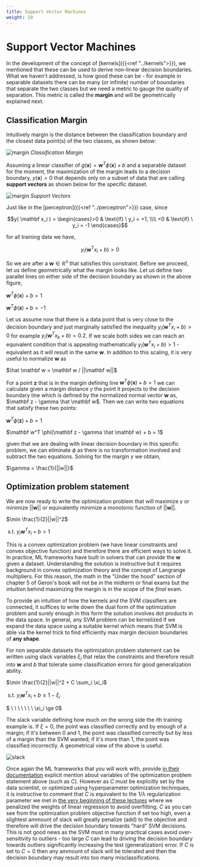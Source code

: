 ```yaml
---
title: Support Vector Machines
weight: 10
---
```


# Support Vector Machines

In the development of the concept of [kernels]({{<ref "../kernels">}}), we mentioned that these can be used to derive non-linear decision boundaries. What we haven't addressed, is how good these can be - for example in separable datasets there can be many (or infinite) number of boundaries that separate the two classes but we need a metric to gauge the quality of separation. This metric is called the **margin** and will be geometrically explained next. 

## Classification Margin
Intuitively margin is the distance between the classification boundary and the closest data point(s) of the two classes, as shown below:

![margin](images/Figure7.1a.png)
*Classification Margin*

Assuming a linear classifier of $g(\mathbf x) = \mathbf w^T \phi(\mathbf x) + b$ and a separable dataset for the moment, the maximization of the margin leads to a decision boundary, $y(\mathbf x)=0$ that depends only on a subset of data that are calling **support vectors** as shown below for the specific dataset.

![margin](images/Figure7.1b.png)
*Support Vectors*

Just like in the [perceptron]({{<ref "../perceptron">}}) case, since 

$$y( \mathbf x_i ) = \begin{cases}>0 & \text{if} \ y_i = +1, \\\\ <0 & \text{if} \ y_i = -1 \end{cases}$$

for all training data we have,

$$y_i(\mathbf w^T x_i + b) > 0$$

So we are after a $\mathbf w \in \mathbb{R}^n$ that satisfies this constraint. Before we proceed, let us define geometrically what the margin looks like. Let us define two parallel lines on either side of the decision boundary as shown in the above figure,

$\mathbf w^T \phi(\mathbf x) + b = 1$

$\mathbf w^T \phi(\mathbf x) + b = -1$

Let us assume now that there is a data point that is very close to the decision boundary and just marginally satisfied the inequality $y_i(\mathbf w^T x_i + b) > 0$ for example $y_i(\mathbf w^T x_k + b) = 0.2$. If we scale both sides we can reach an equivalent condition that is appealing mathematically $y_i(\mathbf w^T x_i + b) > 1$ - equivalent as it will result in the same $\mathbf w$. In addition to this scaling, it is very useful to normalize $\mathbf w$ as

$\hat \mathbf w = \mathbf w / ||\mathbf w||$

For a point $\mathbf z$ that is in the margin defining line $\mathbf w^T \phi(\mathbf x) + b = 1$ we can calculate given a margin distance $\gamma$ the point it projects to the decision boundary line which is defined by the normalized normal vector $\mathbf w$ as, $\mathbf z - \gamma \hat \mathbf w$. Then we can write two equations that satisfy these two points:

$\mathbf w^T \phi(\mathbf z) + b = 1$

$\mathbf w^T \phi(\mathbf z - \gamma \hat \mathbf w) + b = 1$

given that we are dealing with linear decision boundary in this specific problem, we can eliminate $\phi$ as there is no transformation involved and subtract the two equations. Solving for the margin $\gamma$ we obtain,

$\gamma = \frac{1}{||w||}$

## Optimization problem statement
We are now ready to write the optimization problem that will maximize $\gamma$ or minimize $||\mathbf w||$ or equivalently minimize a monotonic function of $||\mathbf w||$.

$\min \frac{1}{2}||w||^2$ 

$\ \text{s.t.} \ y_i\mathbf w^T x_i + b > 1$

This is a convex optimization problem (we have linear constraints and convex objective function) and therefore there are efficient ways to solve it. In practice, ML frameworks have built in solvers that can provide the $\mathbf w$ given a dataset. Understanding the solution is instructive but it requires background in convex optimization theory and the concept of Langrange multipliers. For this reason, the math in the "Under the hood" section of chapter 5 of Geron's book will not be in the midterm or final exams but the intuition behind maximizing the margin is in the scope of the *final* exam.

To provide an intuition of how the kernels and the SVM classifiers are connected, it suffices to write down the dual form of the optimization problem and surely enough in this form the solution involves dot products in the data space. In general, any SVM problem  can be kernelized if we expand the data space using a suitable kernel which means that SVM is able via the kernel trick to find efficiently max margin decision boundaries of **any shape**. 

For non separable datasets the optimization problem statement can be written using slack variables $\xi_i$ that relax the constraints and therefore result into $\mathbf w$ and $b$ that tolerate some classification errors for good generalization ability.  

$\min \frac{1}{2}||w||^2 + C \sum_i \xi_i$ 

$\ \text{s.t.} \ y_i\mathbf w^T x_i + b \ge 1 - \xi_i$

$ \ \ \ \ \ \ \ \xi_i \ge 0$

The slack variable defining how much on the wrong side the 𝑖th training example is. If $\xi =0$, the point was classified correctly and by enough of a margin; if it's between 0 and 1, the point was classified correctly but by less of a margin than the SVM wanted; if it's more than 1, the point was classified incorrectly. A geometrical view of the above is useful.

![slack](images/slack.png)

Once again the ML frameworks that you will work with, provide [in their documentation](https://scikit-learn.org/stable/modules/svm.html) explicit mention about variables of the optimization problem statement above (such as $C$). However as $C$ must be explicitly set by the data scientist, or optimized using hyperparameter optimization techniques, it is instructive to comment that $C$ is equivalent to the $1/\lambda$ regularization parameter we met in [the very beginning of these lectures](../ml-math/ml-problem-statement) where we penalized the weights of linear regression to avoid overfitting. $C$ as you can see from the optimization problem objective function if set too high, even a slightest ammount of slack will greatly penalize (add) to the objective and therefore will drive the decision boundary towards "hard" SVM decisions. This is not good news as the SVM must in many practical cases avoid over-sensitivity to outliers - too large $C$ can lead to driving the decision boundary towards outliers significantly increasing the test (generalization) error. If $C$ is set to $C=0$ then any ammount of slack will be tolerated and then the decision boundary may result into too many misclassifications.  
